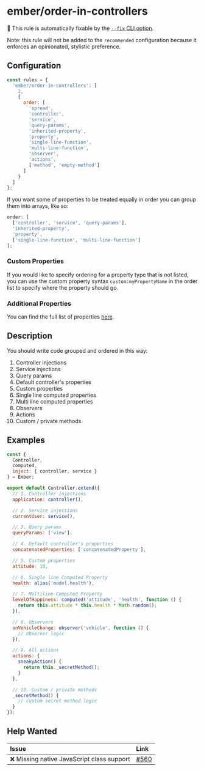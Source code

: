 # ember/order-in-controllers

🔧 This rule is automatically fixable by the [`--fix` CLI option](https://eslint.org/docs/latest/user-guide/command-line-interface#--fix).

<!-- end auto-generated rule header -->

Note: this rule will not be added to the `recommended` configuration because it enforces an opinionated, stylistic preference.

## Configuration

```js
const rules = {
  'ember/order-in-controllers': [
    2,
    {
      order: [
        'spread',
        'controller',
        'service',
        'query-params',
        'inherited-property',
        'property',
        'single-line-function',
        'multi-line-function',
        'observer',
        'actions',
        ['method', 'empty-method']
      ]
    }
  ]
};
```

If you want some of properties to be treated equally in order you can group them into arrays, like so:

```js
order: [
  ['controller', 'service', 'query-params'],
  'inherited-property',
  'property',
  ['single-line-function', 'multi-line-function']
];
```

### Custom Properties

If you would like to specify ordering for a property type that is not listed, you can use the custom property syntax `custom:myPropertyName` in the order list to specify where the property should go.

### Additional Properties

You can find the full list of properties [here](../../lib/utils/property-order.js#L10).

## Description

You should write code grouped and ordered in this way:

1. Controller injections
2. Service injections
3. Query params
4. Default controller's properties
5. Custom properties
6. Single line computed properties
7. Multi line computed properties
8. Observers
9. Actions
10. Custom / private methods

## Examples

```js
const {
  Controller,
  computed,
  inject: { controller, service }
} = Ember;

export default Controller.extend({
  // 1. Controller injections
  application: controller(),

  // 2. Service injections
  currentUser: service(),

  // 3. Query params
  queryParams: ['view'],

  // 4. Default controller's properties
  concatenatedProperties: ['concatenatedProperty'],

  // 5. Custom properties
  attitude: 10,

  // 6. Single line Computed Property
  health: alias('model.health'),

  // 7. Multiline Computed Property
  levelOfHappiness: computed('attitude', 'health', function () {
    return this.attitude * this.health * Math.random();
  }),

  // 8. Observers
  onVehicleChange: observer('vehicle', function () {
    // observer logic
  }),

  // 9. All actions
  actions: {
    sneakyAction() {
      return this._secretMethod();
    }
  },

  // 10. Custom / private methods
  _secretMethod() {
    // custom secret method logic
  }
});
```

## Help Wanted

| Issue | Link |
| :-- | :-- |
| ❌ Missing native JavaScript class support | [#560](https://github.com/ember-cli/eslint-plugin-ember/issues/560) |
